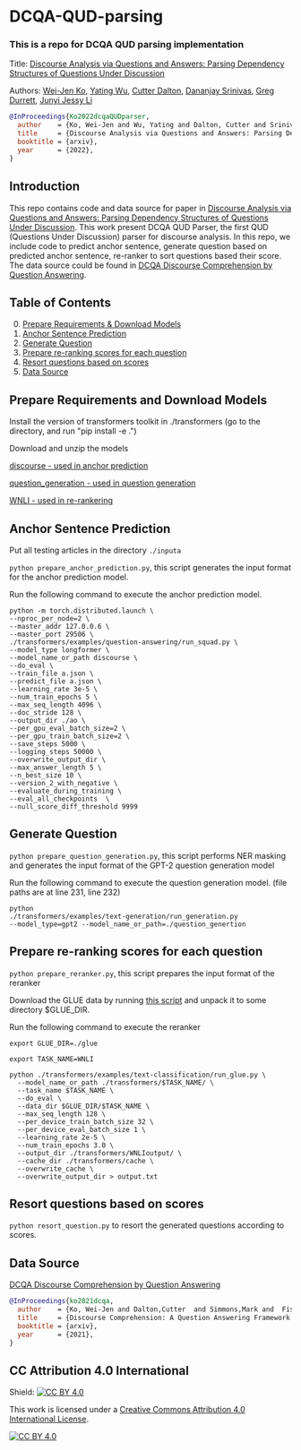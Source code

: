 # DCQA-QUD-parsing
### This is a repo for DCQA QUD parsing implementation 

Title: [Discourse Analysis via Questions and Answers: Parsing Dependency Structures of Questions Under Discussion](https://arxiv.org/abs/2210.05905)

Authors: [Wei-Jen Ko](https://www.linkedin.com/in/wei-jen-ko-854597146), [Yating Wu](https://lingchensanwen.github.io), [Cutter Dalton](https://www.colorado.edu/linguistics/cutter-dalton), [Dananjay Srinivas](https://www.dsrinivas.com), [Greg Durrett](https://www.cs.utexas.edu/~gdurrett/), [Junyi Jessy Li](https://jessyli.com/)

```bibtex
@InProceedings{Ko2022dcqaQUDparser,
  author    = {Ko, Wei-Jen and Wu, Yating and Dalton, Cutter and Srinivas, Dananjay and Durrett, Greg and Li, Junyi Jessy},
  title     = {Discourse Analysis via Questions and Answers: Parsing Dependency Structures of Questions Under Discussion},
  booktitle = {arxiv},
  year      = {2022},
}
```

## Introduction

This repo contains code and data source for paper in [Discourse Analysis via Questions and Answers: Parsing Dependency Structures of Questions Under Discussion](https://arxiv.org/abs/2210.05905). This work present DCQA QUD Parser, the first QUD (Questions Under Discussion) parser for discourse analysis. In this repo, we include code to predict anchor sentence, generate question based on predicted anchor sentence, re-ranker to sort questions based their score. The data source could be found in [DCQA Discourse Comprehension by Question Answering](https://github.com/wjko2/DCQA-Discourse-Comprehension-by-Question-Answering).

## Table of Contents

0. [Prepare Requirements & Download Models](#prepare-requirements-and-download-models)
1. [Anchor Sentence Prediction](#anchor-sentence-prediction)
2. [Generate Question](#generate-question)
3. [Prepare re-ranking scores for each question](#prepare-re-ranking-scores-for-each-question)
4. [Resort questions based on scores](#resort-questions-based-on-scores)
5. [Data Source](#data-source)


## Prepare Requirements and Download Models

Install the version of transformers toolkit in ./transformers (go to the directory, and run "pip install -e .")

Download and unzip the models 

[discourse - used in anchor prediction](https://1drv.ms/u/s!As41x9akhTMMxVtb1DXUCbgJj-r6?e=j7Powc) 

[question_generation - used in question generation](https://1drv.ms/u/s!As41x9akhTMMxWTqfGpANnX891hF?e=gP75XW)

[WNLI - used in re-rankering](https://1drv.ms/u/s!As41x9akhTMMxWbRBUFJOGGVkVIr?e=opJPMh)

## Anchor Sentence Prediction
Put all testing articles in the directory <code>./inputa</code>

<code>python prepare_anchor_prediction.py</code>, this script generates the input format for the anchor prediction model.


Run the following command to execute the anchor prediction model.

```
python -m torch.distributed.launch \
--nproc_per_node=2 \
--master_addr 127.0.0.6 \
--master_port 29506 \
./transformers/examples/question-answering/run_squad.py \
--model_type longformer \
--model_name_or_path discourse \
--do_eval \
--train_file a.json \
--predict_file a.json \
--learning_rate 3e-5 \
--num_train_epochs 5 \
--max_seq_length 4096 \
--doc_stride 128 \
--output_dir ./ao \
--per_gpu_eval_batch_size=2 \
--per_gpu_train_batch_size=2 \
--save_steps 5000 \
--logging_steps 50000 \
--overwrite_output_dir \
--max_answer_length 5 \
--n_best_size 10 \
--version_2_with_negative \
--evaluate_during_training \
--eval_all_checkpoints  \
--null_score_diff_threshold 9999
```

## Generate Question
<code>python prepare_question_generation.py</code>, this script performs NER masking and generates the input format of the GPT-2 question generation model

Run the following command to execute the question generation model. (file paths are at line 231, line 232)

<code>python ./transformers/examples/text-generation/run_generation.py     --model_type=gpt2     --model_name_or_path=./question_genertion</code>

## Prepare re-ranking scores for each question
<code>python prepare_reranker.py</code>, this script prepares the input format of the reranker

Download the GLUE data by running [this script](https://gist.github.com/W4ngatang/60c2bdb54d156a41194446737ce03e2e) and unpack it to some directory $GLUE_DIR.

Run the following command to execute the reranker

```
export GLUE_DIR=./glue 

export TASK_NAME=WNLI
  
python ./transformers/examples/text-classification/run_glue.py \
  --model_name_or_path ./transformers/$TASK_NAME/ \
  --task_name $TASK_NAME \
  --do_eval \
  --data_dir $GLUE_DIR/$TASK_NAME \
  --max_seq_length 128 \
  --per_device_train_batch_size 32 \
  --per_device_eval_batch_size 1 \
  --learning_rate 2e-5 \
  --num_train_epochs 3.0 \
  --output_dir ./transformers/WNLIoutput/ \
  --cache_dir ./transformers/cache \
  --overwrite_cache \
  --overwrite_output_dir > output.txt
```

## Resort questions based on scores
<code>python resort_question.py</code> to resort the generated questions according to scores.


## Data Source
[DCQA Discourse Comprehension by Question Answering](https://github.com/wjko2/DCQA-Discourse-Comprehension-by-Question-Answering)

```bibtex
@InProceedings{ko2021dcqa,
  author    = {Ko, Wei-Jen and Dalton,Cutter  and Simmons,Mark and  Fisher,Eliza and Durrett, Greg and Li, Junyi Jessy},
  title     = {Discourse Comprehension: A Question Answering Framework to Represent Sentence Connections},
  booktitle = {arxiv},
  year      = {2021},
}
```

## CC Attribution 4.0 International

Shield: [![CC BY 4.0][cc-by-shield]][cc-by]

This work is licensed under a
[Creative Commons Attribution 4.0 International License][cc-by].

[![CC BY 4.0][cc-by-image]][cc-by]

[cc-by]: http://creativecommons.org/licenses/by/4.0/
[cc-by-image]: https://i.creativecommons.org/l/by/4.0/88x31.png
[cc-by-shield]: https://img.shields.io/badge/License-CC%20BY%204.0-lightgrey.svg
